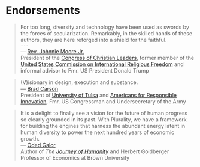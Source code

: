 # Endorsements
>

>

> For too long, diversity and technology have been used as swords by the forces of secularization.  Remarkably, in the skilled hands of these authors, they are here reforged into a shield for the faithful.
<br>`---`
<br>— [Rev. Johnnie Moore Jr.](https://en.wikipedia.org/wiki/Johnnie_Moore_Jr.)
<br>President of the [Congress of Christian Leaders](https://congressofchristianleaders.com/), former member of the [United States Commission on International Religious Freedom](https://en.wikipedia.org/wiki/United_States_Commission_on_International_Religious_Freedom) and informal advisor to Fmr. US President Donald Trump

> (V)isionary in design, execution and substance.
<br>— [Brad Carson](https://en.wikipedia.org/wiki/Brad_Carson)
<br>President of [University of Tulsa](https://utulsa.edu/) and [Americans for Responsible Innovation](https://responsibleinnovation.org/), Fmr. US Congressman and Undersecretary of the Army

> It is a delight to finally see a vision for the future of human progress so clearly grounded in its past.  With Plurality, we have a  framework for building the engines that harness the abundant energy latent in human diversity to power the next hundred years of economic growth.
<br> — [Oded Galor](https://www.odedgalor.com/)
<br>Author of *The [Journey of Humanity](https://www.odedgalor.com/copy-of-unified-growth-theory)* and Herbert Goldberger Professor of Economics at Brown University